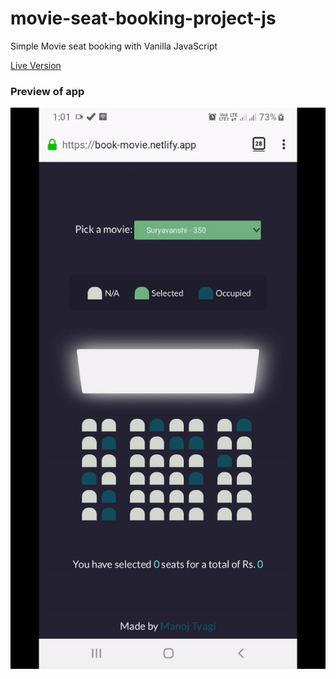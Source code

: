 # movie-seat-booking-project-js
Simple Movie seat booking with Vanilla JavaScript

[Live Version](https://book-movie.netlify.app)

### Preview of app

![Video](https://github.com/thewolfcommander/movie-seat-booking-project-js/blob/master/ezgif.com-video-to-gif.gif)
